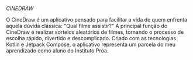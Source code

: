*CINEDRAW*

O CineDraw é um aplicativo pensado para facilitar a vida de quem enfrenta aquela dúvida clássica: "Qual filme assistir?" A principal função do CineDraw é realizar sorteios aleatórios de filmes, tornando o processo de escolha rápido, divertido e descomplicado. Criado com as tecnologias Kotlin e Jetpack Compose, o aplicativo representa um parcela do meu aprendizado como aluno do Instituto Proa.
